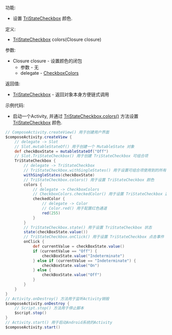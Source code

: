 功能:

+ 设置 [TriStateCheckbox](/API/UI/Compose/Widget/TriStateCheckbox/README.md) 颜色.

定义:

+ [TriStateCheckbox](/API/UI/Compose/Widget/TriStateCheckbox/README.md) colors(Closure closure)

参数:

+ Closure closure - 设置颜色的闭包
    + 参数 - 无
    + delegate - [CheckboxColors](/API/UI/Compose/Theme/Color/CheckboxColors/README.md)

返回值:

+ [TriStateCheckbox](/API/UI/Compose/Widget/TriStateCheckbox/README.md) - 返回对象本身方便链式调用

示例代码:

+ 启动一个Activity, 并通过 [TriStateCheckbox.colors()](/API/UI/Compose/Widget/TriStateCheckbox/README.md?id=colors)
  方法设置 [TriStateCheckbox](/API/UI/Compose/Widget/TriStateCheckbox/README.md) 颜色.

```groovy
// ComposeActivity.createView() 用于创建用户界面
$composeActivity.createView {
    // delegate -> Slot
    // Slot.mutableStateOf() 用于创建一个 MutableState 对象
    def checkBoxState = mutableStateOf("Off")
    // Slot.TriStateCheckbox() 用于创建 TriStateCheckbox 可组合项
    TriStateCheckbox {
        // delegate -> TriStateCheckbox
        // TriStateCheckbox.withSingleStates() 用于设置可组合项使用到的所有 SingleState
        withSingleStates(checkBoxState)
        // TriStateCheckbox.colors() 用于设置 TriStateCheckbox 颜色
        colors {
            // delegate -> CheckboxColors
            // CheckboxColors.checkedColor() 用于设置 TriStateCheckbox 选中时颜色
            checkedColor {
                // delegate -> Color
                // Color.red() 用于配置红色通道
                red(255)
            }
        }
        // TriStateCheckbox.state() 用于设置 TriStateCheckbox 状态
        state(checkBoxState.value())
        // TriStateCheckbox.onClick() 用于设置 TriStateCheckbox 点击事件
        onClick {
            def currentValue = checkBoxState.value()
            if (currentValue == "Off") {
                checkBoxState.value("Indeterminate")
            } else if (currentValue == "Indeterminate") {
                checkBoxState.value("On")
            } else {
                checkBoxState.value("Off")
            }
        }
    }
}
// Activity.onDestroy() 方法用于监听Activity销毁
$composeActivity.onDestroy {
    // Script.stop() 方法用于停止脚本
    $script.stop()
}
// Activity.start() 用于启动Android系统的Activity
$composeActivity.start()
```